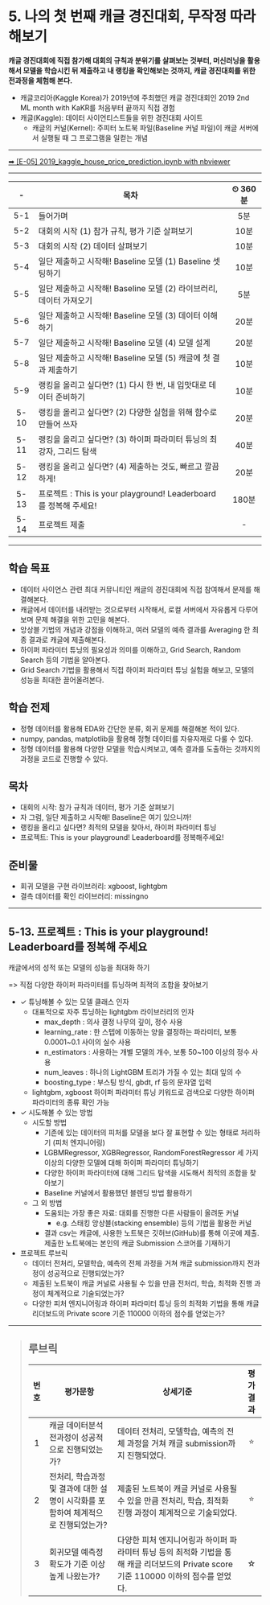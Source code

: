 # 5. 나의 첫 번째 캐글 경진대회, 무작정 따라해보기

**캐글 경진대회에 직접 참가해 대회의 규칙과 분위기를 살펴보는 것부터, 머신러닝을 활용해서 모델을 학습시킨 뒤 제출하고 내 랭킹을 확인해보는 것까지, 캐글 경진대회를 위한 전과정을 체험해 본다.**

- 캐글코리아(Kaggle Korea)가 2019년에 주최했던 캐글 경진대회인 2019 2nd ML month with KaKR를 처음부터 끝까지 직접 경험
- 캐글(Kaggle): 데이터 사이언티스트들을 위한 경진대회 사이트
  - 캐글의 커널(Kernel): 주피터 노트북 파일(Baseline 커널 파일)이 캐글 서버에서 실행될 때 그 프로그램을 일컫는 개념

---

[➡ [E-05] 2019_kaggle_house_price_prediction.ipynb with nbviewer](https://nbviewer.org/github/HRPzz/AIFFEL/blob/main/EXPLORATION/Node_05/%5BE-05%5D%202019_kaggle_house_price_prediction.ipynb)

---

|-|목차|⏲ 360분|
|:---:|---|:---:|
|5-1| 들어가며 | 5분|
|5-2| 대회의 시작 (1) 참가 규칙, 평가 기준 살펴보기 | 10분|
|5-3| 대회의 시작 (2) 데이터 살펴보기 | 10분|
|5-4| 일단 제출하고 시작해! Baseline 모델 (1) Baseline 셋팅하기 | 10분|
|5-5| 일단 제출하고 시작해! Baseline 모델 (2) 라이브러리, 데이터 가져오기 | 5분|
|5-6| 일단 제출하고 시작해! Baseline 모델 (3) 데이터 이해하기 | 20분|
|5-7| 일단 제출하고 시작해! Baseline 모델 (4) 모델 설계 | 20분|
|5-8| 일단 제출하고 시작해! Baseline 모델 (5) 캐글에 첫 결과 제출하기 | 10분|
|5-9| 랭킹을 올리고 싶다면? (1) 다시 한 번, 내 입맛대로 데이터 준비하기 | 10분|
|5-10| 랭킹을 올리고 싶다면? (2) 다양한 실험을 위해 함수로 만들어 쓰자 | 20분|
|5-11| 랭킹을 올리고 싶다면? (3) 하이퍼 파라미터 튜닝의 최강자, 그리드 탐색 | 40분|
|5-12| 랭킹을 올리고 싶다면? (4) 제출하는 것도, 빠르고 깔끔하게! | 20분|
|5-13| 프로젝트 : This is your playground! Leaderboard를 정복해 주세요! | 180분|
|5-14| 프로젝트 제출|-|

---

## 학습 목표

- 데이터 사이언스 관련 최대 커뮤니티인 캐글의 경진대회에 직접 참여해서 문제를 해결해본다.
- 캐글에서 데이터를 내려받는 것으로부터 시작해서, 로컬 서버에서 자유롭게 다루어보며 문제 해결을 위한 고민을 해본다.
- 앙상블 기법의 개념과 강점을 이해하고, 여러 모델의 예측 결과를 Averaging 한 최종 결과로 캐글에 제출해본다.
- 하이퍼 파라미터 튜닝의 필요성과 의미를 이해하고, Grid Search, Random Search 등의 기법을 알아본다.
- Grid Search 기법을 활용해서 직접 하이퍼 파라미터 튜닝 실험을 해보고, 모델의 성능을 최대한 끌어올려본다.

## 학습 전제

- 정형 데이터를 활용해 EDA와 간단한 분류, 회귀 문제를 해결해본 적이 있다.
- numpy, pandas, matplotlib을 활용해 정형 데이터를 자유자재로 다룰 수 있다.
- 정형 데이터를 활용해 다양한 모델을 학습시켜보고, 예측 결과를 도출하는 것까지의 과정을 코드로 진행할 수 있다.

## 목차

- 대회의 시작: 참가 규칙과 데이터, 평가 기준 살펴보기
- 자 그럼, 일단 제출하고 시작해! Baseline은 여기 있으니까!
- 랭킹을 올리고 싶다면? 최적의 모델을 찾아서, 하이퍼 파라미터 튜닝
- 프로젝트: This is your playground! Leaderboard를 정복해주세요!

## 준비물

- 회귀 모델을 구현 라이브러리: xgboost, lightgbm
- 결측 데이터를 확인 라이브러리: missingno

---

## 5-13. 프로젝트 : This is your playground! Leaderboard를 정복해 주세요

캐글에서의 성적 또는 모델의 성능을 최대화 하기

=> 직접 다양한 하이퍼 파라미터를 튜닝하며 최적의 조합을 찾아보기

- ✓ 튜닝해볼 수 있는 모델 클래스 인자
  - 대표적으로 자주 튜닝하는 lightgbm 라이브러리의 인자
    - max_depth : 의사 결정 나무의 깊이, 정수 사용
    - learning_rate : 한 스텝에 이동하는 양을 결정하는 파라미터, 보통 0.0001~0.1 사이의 실수 사용
    - n_estimators : 사용하는 개별 모델의 개수, 보통 50~100 이상의 정수 사용
    - num_leaves : 하나의 LightGBM 트리가 가질 수 있는 최대 잎의 수
    - boosting_type : 부스팅 방식, gbdt, rf 등의 문자열 입력
  - lightgbm, xgboost 하이퍼 파라미터 튜닝 키워드로 검색으로 다양한 하이퍼 파라미터의 종류 확인 가능
- ✓ 시도해볼 수 있는 방법
  - 시도할 방법
    - 기존에 있는 데이터의 피처를 모델을 보다 잘 표현할 수 있는 형태로 처리하기 (피처 엔지니어링)
    - LGBMRegressor, XGBRegressor, RandomForestRegressor 세 가지 이상의 다양한 모델에 대해 하이퍼 파라미터 튜닝하기
    - 다양한 하이퍼 파라미터에 대해 그리드 탐색을 시도해서 최적의 조합을 찾아보기
    - Baseline 커널에서 활용했던 블렌딩 방법 활용하기
  - 그 외 방법
    - 도움되는 가장 좋은 자료: 대회를 진행한 다른 사람들이 올려둔 커널
      - e.g. 스태킹 앙상블(stacking ensemble) 등의 기법을 활용한 커널
    - 결과 csv는 캐글에, 사용한 노트북은 깃허브(GitHub)를 통해 이곳에 제출. 제출한 노트북에는 본인의 캐글 Submission 스코어를 기재하기
- 프로젝트 루브릭
  - 데이터 전처리, 모델학습, 예측의 전체 과정을 거쳐 캐글 submission까지 전과정이 성공적으로 진행되었는가?
  - 제출된 노트북이 캐글 커널로 사용될 수 있을 만큼 전처리, 학습, 최적화 진행 과정이 체계적으로 기술되었는가?
  - 다양한 피처 엔지니어링과 하이퍼 파라미터 튜닝 등의 최적화 기법을 통해 캐글 리더보드의 Private score 기준 110000 이하의 점수를 얻었는가?

---

>## **루브릭**
>
>|번호|평가문항|상세기준|평가결과|
>|:---:|---|---|:---:|
>|1|캐글 데이터분석 전과정이 성공적으로 진행되었는가?|데이터 전처리, 모델학습, 예측의 전체 과정을 거쳐 캐글 submission까지 진행되었다.|⭐|
>|2|전처리, 학습과정 및 결과에 대한 설명이 시각화를 포함하여 체계적으로 진행되었는가?|제출된 노트북이 캐글 커널로 사용될 수 있을 만큼 전처리, 학습, 최적화 진행 과정이 체계적으로 기술되었다.|⭐|
>|3|회귀모델 예측정확도가 기준 이상 높게 나왔는가?|다양한 피처 엔지니어링과 하이퍼 파라미터 튜닝 등의 최적화 기법을 통해 캐글 리더보드의 Private score 기준 110000 이하의 점수를 얻었다.|☆|
